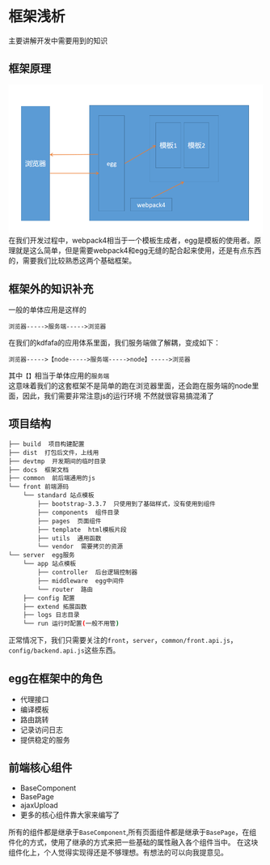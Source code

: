 # 框架浅析
主要讲解开发中需要用到的知识

## 框架原理
![avatar](./img/1111.jpg)   
在我们开发过程中，webpack4相当于一个模板生成者，egg是模板的使用者。原理就是这么简单，但是需要webpack4和egg无缝的配合起来使用，还是有点东西的，需要我们比较熟悉这两个基础框架。
## 框架外的知识补充
一般的单体应用是这样的
```
浏览器----->服务端----->浏览器
```
在我们的kdfafa的应用体系里面，我们服务端做了解耦，变成如下：
```
浏览器----->【node----->服务端----->node】----->浏览器
```
其中`【】`相当于单体应用的`服务端`  
这意味着我们的这套框架不是简单的跑在浏览器里面，还会跑在服务端的node里面，因此，我们需要非常注意js的运行环境
不然就很容易搞混淆了
## 项目结构
```bash
├── build  项目构建配置
├── dist  打包后文件，上线用
├── devtmp  开发期间的临时目录
├── docs  框架文档
├── common  前后端通用的js
└── front 前端源码
    └── standard 站点模板
        ├── bootstrap-3.3.7  只使用到了基础样式，没有使用到组件
        ├── components  组件目录
        ├── pages  页面组件
        ├── template  html模板片段
        ├── utils  通用函数
        └── vendor  需要拷贝的资源
└── server  egg服务
    └── app 站点模板
        ├── controller  后台逻辑控制器
        ├── middleware  egg中间件
        └── router  路由
    ├── config 配置
    ├── extend 拓展函数
    ├── logs 日志目录
    └── run 运行时配置(一般不用管)
```
正常情况下，我们只需要关注的`front`，`server`，`common/front.api.js`，`config/backend.api.js`这些东西。
## egg在框架中的角色
- 代理接口
- 编译模板
- 路由跳转
- 记录访问日志
- 提供稳定的服务
## 前端核心组件 
- BaseComponent
- BasePage  
- ajaxUpload
- 更多的核心组件靠大家来编写了

所有的组件都是继承于`BaseComponent`,所有页面组件都是继承于`BasePage`，在组件化的方式，使用了继承的方式来把一些基础的属性融入各个组件当中。
在这块组件化上，个人觉得实现得还是不够理想。有想法的可以向我提意见。
